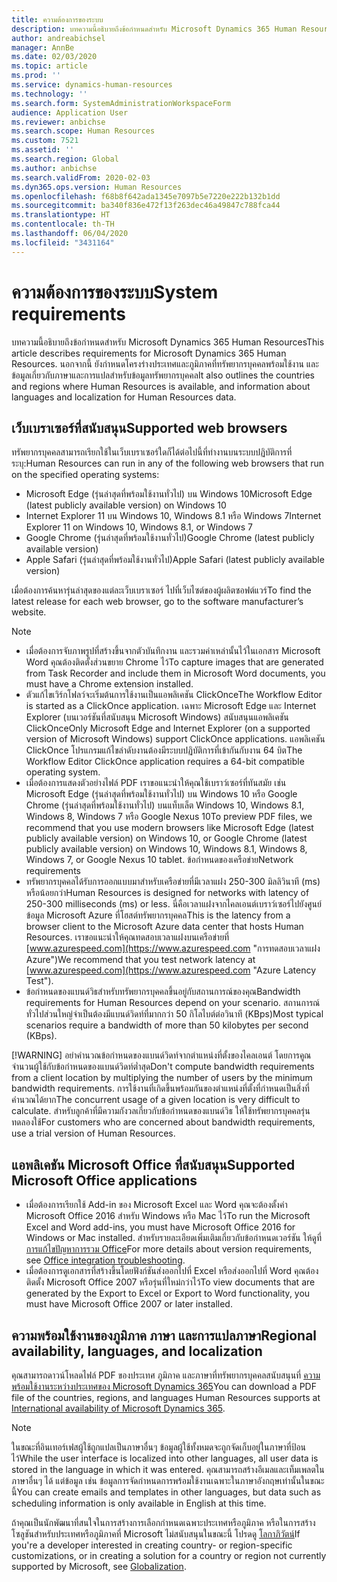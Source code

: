 ```yaml
---
title: ความต้องการของระบบ
description: บทความนี้อธิบายถึงข้อกำหนดสำหรับ Microsoft Dynamics 365 Human Resources
author: andreabichsel
manager: AnnBe
ms.date: 02/03/2020
ms.topic: article
ms.prod: ''
ms.service: dynamics-human-resources
ms.technology: ''
ms.search.form: SystemAdministrationWorkspaceForm
audience: Application User
ms.reviewer: anbichse
ms.search.scope: Human Resources
ms.custom: 7521
ms.assetid: ''
ms.search.region: Global
ms.author: anbichse
ms.search.validFrom: 2020-02-03
ms.dyn365.ops.version: Human Resources
ms.openlocfilehash: f68b8f642ada1345e7097b5e7220e222b132b1dd
ms.sourcegitcommit: ba340f836e472f13f263dec46a49847c788fca44
ms.translationtype: HT
ms.contentlocale: th-TH
ms.lasthandoff: 06/04/2020
ms.locfileid: "3431164"
---
```

# <a name="system-requirements"></a><span data-ttu-id="d678c-103">ความต้องการของระบบ</span><span class="sxs-lookup"><span data-stu-id="d678c-103">System requirements</span></span>

<span data-ttu-id="d678c-104">บทความนี้อธิบายถึงข้อกำหนดสำหรับ Microsoft Dynamics 365 Human Resources</span><span class="sxs-lookup"><span data-stu-id="d678c-104">This article describes requirements for Microsoft Dynamics 365 Human Resources.</span></span> <span data-ttu-id="d678c-105">นอกจากนี้ ยังกำหนดโครงร่างประเทศและภูมิภาคที่ทรัพยากรบุคคลพร้อมใช้งาน และข้อมูลเกี่ยวกับภาษาและการแปลสำหรับข้อมูลทรัพยากรบุคคล</span><span class="sxs-lookup"><span data-stu-id="d678c-105">It also outlines the countries and regions where Human Resources is available, and information about languages and localization for Human Resources data.</span></span>

## <a name="supported-web-browsers"></a><span data-ttu-id="d678c-106">เว็บเบราเซอร์ที่สนับสนุน</span><span class="sxs-lookup"><span data-stu-id="d678c-106">Supported web browsers</span></span>

<span data-ttu-id="d678c-107">ทรัพยากรบุคคลสามารถเรียกใช้ในเว็บเบราเซอร์ใดก็ได้ต่อไปนี้ที่ทำงานบนระบบปฏิบัติการที่ระบุ:</span><span class="sxs-lookup"><span data-stu-id="d678c-107">Human Resources can run in any of the following web browsers that run on the specified operating systems:</span></span> 

*   <span data-ttu-id="d678c-108">Microsoft Edge (รุ่นล่าสุดที่พร้อมใช้งานทั่วไป) บน Windows 10</span><span class="sxs-lookup"><span data-stu-id="d678c-108">Microsoft Edge (latest publicly available version) on Windows 10</span></span>
*   <span data-ttu-id="d678c-109">Internet Explorer 11 บน Windows 10, Windows 8.1 หรือ Windows 7</span><span class="sxs-lookup"><span data-stu-id="d678c-109">Internet Explorer 11 on Windows 10, Windows 8.1, or Windows 7</span></span>
*   <span data-ttu-id="d678c-110">Google Chrome (รุ่นล่าสุดที่พร้อมใช้งานทั่วไป)</span><span class="sxs-lookup"><span data-stu-id="d678c-110">Google Chrome (latest publicly available version)</span></span>
*   <span data-ttu-id="d678c-111">Apple Safari (รุ่นล่าสุดที่พร้อมใช้งานทั่วไป)</span><span class="sxs-lookup"><span data-stu-id="d678c-111">Apple Safari (latest publicly available version)</span></span>

<span data-ttu-id="d678c-112">เมื่อต้องการค้นหารุ่นล่าสุดของแต่ละเว็บเบราเซอร์ ไปที่เว็บไซต์ของผู้ผลิตซอฟต์แวร์</span><span class="sxs-lookup"><span data-stu-id="d678c-112">To find the latest release for each web browser, go to the software manufacturer’s website.</span></span> 

> [!NOTE]
> * <span data-ttu-id="d678c-113">เมื่อต้องการจับภาพรูปที่สร้างขึ้นจากตัวบันทึกงาน และรวมค่าเหล่านั้นไว้ในเอกสาร Microsoft Word คุณต้องติดตั้งส่วนขยาย Chrome ไว้</span><span class="sxs-lookup"><span data-stu-id="d678c-113">To capture images that are generated from Task Recorder and include them in Microsoft Word documents, you must have a Chrome extension installed.</span></span> 
> * <span data-ttu-id="d678c-114">ตัวแก้ไขเวิร์กโฟลว์จะเริ่มต้นการใช้งานเป็นแอพลิเคชัน ClickOnce</span><span class="sxs-lookup"><span data-stu-id="d678c-114">The Workflow Editor is started as a ClickOnce application.</span></span> <span data-ttu-id="d678c-115">เฉพาะ Microsoft Edge และ Internet Explorer (บนเวอร์ชันที่สนับสนุน Microsoft Windows) สนับสนุนแอพลิเคชัน ClickOnce</span><span class="sxs-lookup"><span data-stu-id="d678c-115">Only Microsoft Edge and Internet Explorer (on a supported version of Microsoft Windows) support ClickOnce applications.</span></span> <span data-ttu-id="d678c-116">แอพลิเคชัน ClickOnce โปรแกรมแก้ไขลำดับงานต้องมีระบบปฏิบัติการที่เข้ากันกับงาน 64 บิต</span><span class="sxs-lookup"><span data-stu-id="d678c-116">The Workflow Editor ClickOnce application requires a 64-bit compatible operating system.</span></span>
> * <span data-ttu-id="d678c-117">เมื่อต้องการแสดงตัวอย่างไฟล์ PDF เราขอแนะนำให้คุณใช้เบราว์เซอร์ที่ทันสมัย เช่น Microsoft Edge (รุ่นล่าสุดที่พร้อมใช้งานทั่วไป) บน Windows 10 หรือ Google Chrome (รุ่นล่าสุดที่พร้อมใช้งานทั่วไป) บนแท็บเล็ต Windows 10, Windows 8.1, Windows 8, Windows 7 หรือ Google Nexus 10</span><span class="sxs-lookup"><span data-stu-id="d678c-117">To preview PDF files, we recommend that you use modern browsers like Microsoft Edge (latest publicly available version) on Windows 10, or Google Chrome (latest publicly available version) on Windows 10, Windows 8.1, Windows 8, Windows 7, or Google Nexus 10 tablet.</span></span>
>   <span data-ttu-id="d678c-118">ข้อกำหนดของเครือข่าย</span><span class="sxs-lookup"><span data-stu-id="d678c-118">Network requirements</span></span>
> * <span data-ttu-id="d678c-119">ทรัพยากรบุคคลได้รับการออกแบบมาสำหรับเครือข่ายที่มีเวลาแฝง 250-300 มิลลิวินาที (ms) หรือน้อยกว่า</span><span class="sxs-lookup"><span data-stu-id="d678c-119">Human Resources is designed for networks with latency of 250-300 milliseconds (ms) or less.</span></span> <span data-ttu-id="d678c-120">นี่คือเวลาแฝงจากไคลเอนต์เบราว์เซอร์ไปยังศูนย์ข้อมูล Microsoft Azure ที่โฮสต์ทรัพยากรบุคคล</span><span class="sxs-lookup"><span data-stu-id="d678c-120">This is the latency from a browser client to the Microsoft Azure data center that hosts Human Resources.</span></span> <span data-ttu-id="d678c-121">เราขอแนะนำให้คุณทดสอบเวลาแฝงบนเครือข่ายที่ [www.azurespeed.com](https://www.azurespeed.com "การทดสอบเวลาแฝง Azure")</span><span class="sxs-lookup"><span data-stu-id="d678c-121">We recommend that you test network latency at [www.azurespeed.com](https://www.azurespeed.com "Azure Latency Test").</span></span>
> * <span data-ttu-id="d678c-122">ข้อกำหนดของแบนด์วิธสำหรับทรัพยากรบุคคลขึ้นอยู่กับสถานการณ์ของคุณ</span><span class="sxs-lookup"><span data-stu-id="d678c-122">Bandwidth requirements for Human Resources depend on your scenario.</span></span> <span data-ttu-id="d678c-123">สถานการณ์ทั่วไปส่วนใหญ่จำเป็นต้องมีแบนด์วิดท์ที่มากกว่า 50 กิโลไบต์ต่อวินาที (KBps)</span><span class="sxs-lookup"><span data-stu-id="d678c-123">Most typical scenarios require a bandwidth of more than 50 kilobytes per second (KBps).</span></span>
> 
> [!WARNING]
> <span data-ttu-id="d678c-124">อย่าคำนวณข้อกำหนดของแบนด์วิดท์จากตำแหน่งที่ตั้งของไคลเอนต์ โดยการคูณจำนวนผู้ใช้กับข้อกำหนดของแบนด์วิดท์ต่ำสุด</span><span class="sxs-lookup"><span data-stu-id="d678c-124">Don't compute bandwidth requirements from a client location by multiplying the number of users by the minimum bandwidth requirements.</span></span> <span data-ttu-id="d678c-125">การใช้งานที่เกิดขึ้นพร้อมกันของตำแหน่งที่ตั้งที่กำหนดเป็นสิ่งที่คำนวณได้ยาก</span><span class="sxs-lookup"><span data-stu-id="d678c-125">The concurrent usage of a given location is very difficult to calculate.</span></span> <span data-ttu-id="d678c-126">สำหรับลูกค้าที่มีความกังวลเกี่ยวกับข้อกำหนดของแบนด์วิธ ให้ใช้ทรัพยากรบุคคลรุ่นทดลองใช้</span><span class="sxs-lookup"><span data-stu-id="d678c-126">For customers who are concerned about bandwidth requirements, use a trial version of Human Resources.</span></span>

## <a name="supported-microsoft-office-applications"></a><span data-ttu-id="d678c-127">แอพลิเคชัน Microsoft Office ที่สนับสนุน</span><span class="sxs-lookup"><span data-stu-id="d678c-127">Supported Microsoft Office applications</span></span>

* <span data-ttu-id="d678c-128">เมื่อต้องการเรียกใช้ Add-in ของ Microsoft Excel และ Word คุณจะต้องตั้งค่า Microsoft Office 2016 สำหรับ Windows หรือ Mac ไว้</span><span class="sxs-lookup"><span data-stu-id="d678c-128">To run the Microsoft Excel and Word add-ins, you must have Microsoft Office 2016 for Windows or Mac installed.</span></span> <span data-ttu-id="d678c-129">สำหรับรายละเอียดเพิ่มเติมเกี่ยวกับข้อกำหนดเวอร์ชัน ให้ดูที่ [การแก้ไขปัญหาการรวม Office](../dev-itpro/office-integration/office-integration-troubleshooting.md "การแก้ไขปัญหาการรวม Office")</span><span class="sxs-lookup"><span data-stu-id="d678c-129">For more details about version requirements, see [Office integration troubleshooting](../dev-itpro/office-integration/office-integration-troubleshooting.md "Office integration troubleshooting").</span></span>
* <span data-ttu-id="d678c-130">เมื่อต้องการดูเอกสารที่สร้างขึ้นโดยฟังก์ชันส่งออกไปที่ Excel หรือส่งออกไปที่ Word คุณต้องติดตั้ง Microsoft Office 2007 หรือรุ่นที่ใหม่กว่าไว้</span><span class="sxs-lookup"><span data-stu-id="d678c-130">To view documents that are generated by the Export to Excel or Export to Word functionality, you must have Microsoft Office 2007 or later installed.</span></span>

## <a name="regional-availability-languages-and-localization"></a><span data-ttu-id="d678c-131">ความพร้อมใช้งานของภูมิภาค ภาษา และการแปลภาษา</span><span class="sxs-lookup"><span data-stu-id="d678c-131">Regional availability, languages, and localization</span></span>

<span data-ttu-id="d678c-132">คุณสามารถดาวน์โหลดไฟล์ PDF ของประเทศ ภูมิภาค และภาษาที่ทรัพยากรบุคคลสนับสนุนที่ [ความพร้อมใช้งานระหว่างประเทศของ Microsoft Dynamics 365](https://docs.microsoft.com/dynamics365/get-started/availability)</span><span class="sxs-lookup"><span data-stu-id="d678c-132">You can download a PDF file of the countries, regions, and languages Human Resources supports at [International availability of Microsoft Dynamics 365](https://docs.microsoft.com/dynamics365/get-started/availability).</span></span> 

> [!NOTE]
> <span data-ttu-id="d678c-133">ในขณะที่อินเทอร์เฟสผู้ใช้ถูกแปลเป็นภาษาอื่นๆ ข้อมูลผู้ใช้ทั้งหมดจะถูกจัดเก็บอยู่ในภาษาที่ป้อนไว้</span><span class="sxs-lookup"><span data-stu-id="d678c-133">While the user interface is localized into other languages, all user data is stored in the language in which it was entered.</span></span> <span data-ttu-id="d678c-134">คุณสามารถสร้างอีเมลและเท็มเพลตในภาษาอื่นๆ ได้ แต่ข้อมูล เช่น ข้อมูลการจัดกำหนดการพร้อมใช้งานเฉพาะในภาษาอังกฤษเท่านั้นในขณะนี้</span><span class="sxs-lookup"><span data-stu-id="d678c-134">You can create emails and templates in other languages, but data such as scheduling information is only available in English at this time.</span></span>

<span data-ttu-id="d678c-135">ถ้าคุณเป็นนักพัฒนาที่สนใจในการสร้างการเลือกกำหนดเฉพาะประเทศหรือภูมิภาค หรือในการสร้างโซลูชันสำหรับประเทศหรือภูมิภาคที่ Microsoft ไม่สนับสนุนในขณะนี้ โปรดดู [โลกาภิวัตน์](https://docs.microsoft.com/dynamics365/unified-operations/dev-itpro/lcs-solutions/country-region)</span><span class="sxs-lookup"><span data-stu-id="d678c-135">If you're a developer interested in creating country- or region-specific customizations, or in creating a solution for a country or region not currently supported by Microsoft, see [Globalization](https://docs.microsoft.com/dynamics365/unified-operations/dev-itpro/lcs-solutions/country-region).</span></span>
